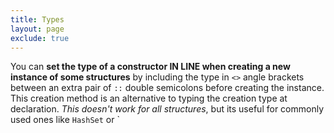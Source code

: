 ```yaml
---
title: Types
layout: page
exclude: true
---
```


You can **set the type of a constructor IN LINE when creating a new instance of some structures** by including the type in `<>` angle brackets between an extra pair of `::` double semicolons before creating the instance. This creation method is an alternative to typing the creation type at declaration. *This doesn't work for all structures*, but its useful for commonly used ones like `HashSet` or `
<!--stackedit_data:
eyJoaXN0b3J5IjpbLTU5NDQyNzA0NF19
-->